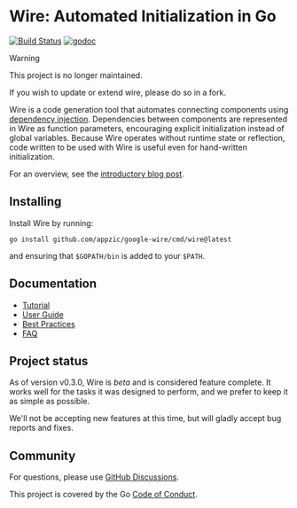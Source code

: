 # Wire: Automated Initialization in Go

[![Build Status](https://github.com/appzic/google-wire/actions/workflows/tests.yml/badge.svg?branch=main)](https://github.com/appzic/google-wire/actions)
[![godoc](https://godoc.org/github.com/appzic/google-wire?status.svg)][godoc]

> [!WARNING]
> This project is no longer maintained.
>
> If you wish to update or extend wire, please do so in a fork.

Wire is a code generation tool that automates connecting components using
[dependency injection][]. Dependencies between components are represented in
Wire as function parameters, encouraging explicit initialization instead of
global variables. Because Wire operates without runtime state or reflection,
code written to be used with Wire is useful even for hand-written
initialization.

For an overview, see the [introductory blog post][].

[dependency injection]: https://en.wikipedia.org/wiki/Dependency_injection
[introductory blog post]: https://blog.golang.org/wire
[godoc]: https://godoc.org/github.com/appzic/google-wire
[travis]: https://travis-ci.com/google/wire

## Installing

Install Wire by running:

```shell
go install github.com/appzic/google-wire/cmd/wire@latest
```

and ensuring that `$GOPATH/bin` is added to your `$PATH`.

## Documentation

- [Tutorial][]
- [User Guide][]
- [Best Practices][]
- [FAQ][]

[Tutorial]: ./_tutorial/README.md
[Best Practices]: ./docs/best-practices.md
[FAQ]: ./docs/faq.md
[User Guide]: ./docs/guide.md

## Project status

As of version v0.3.0, Wire is *beta* and is considered feature complete. It
works well for the tasks it was designed to perform, and we prefer to keep it
as simple as possible.

We'll not be accepting new features at this time, but will gladly accept bug
reports and fixes.

## Community

For questions, please use [GitHub Discussions](https://github.com/appzic/google-wire/discussions).

This project is covered by the Go [Code of Conduct][].

[Code of Conduct]: ./CODE_OF_CONDUCT.md
[go-cloud mailing list]: https://groups.google.com/forum/#!forum/go-cloud
